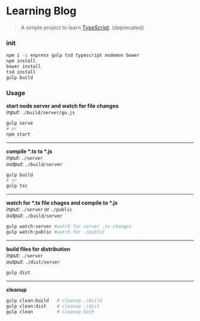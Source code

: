 # Learning Blog
> A simple project to learn [TypeScript](https://www.typescriptlang.org/).
> (deprecated)

### init
```bash
npm i -g express gulp tsd typescript nodemon bower
npm install
bower install
tsd install
gulp build
```

### Usage

__start node server and watch for file changes__  
*input:* `./build/server/go.js`  
```bash
gulp serve
# or
npm start
```
- - -
__compile *.ts to *.js__  
*input:* `./server`  
*output:* `./build/server`  
```bash
gulp build
# or
gulp tsc
```
- - -
__watch for *.ts file chages and compile to *.js__  
*input:* `./server` or `./public`  
*output:* `./build/server`  
```bash
gulp watch:server #watch for server .ts changes
gulp watch:public #watch for ./public
```
- - -
__build files for distribution__  
*input:* `./server`  
*output:* `./dist/server`  
```bash
gulp dist
```
- - -
__cleanup__  
```bash
gulp clean:build   # cleanup ./build
gulp clean:dist    # cleanup ./dist
gulp clean         # cleanup both
```
